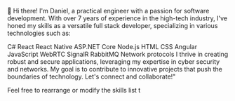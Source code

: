 👋 Hi there! I'm Daniel, a practical engineer with a passion for software development. With over 7 years of experience in the high-tech industry, I've honed my skills as a versatile full stack developer, specializing in various technologies such as:

C#
React
React Native
ASP.NET Core
Node.js
HTML
CSS
Angular
JavaScript
WebRTC
SignalR
RabbitMQ
Network protocols
I thrive in creating robust and secure applications, leveraging my expertise in cyber security and networks. My goal is to contribute to innovative projects that push the boundaries of technology. Let's connect and collaborate!"

Feel free to rearrange or modify the skills list t
